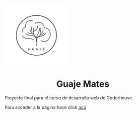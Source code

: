 
<img align="center" src="assets/images/Logos/guaje-logo-transp-01.png" />
<h1 align="center">Guaje Mates</h1>

Proyecto final para el curso de desarrollo web de Coderhouse.

Para acceder a la página hacé click [acá](https://ernedainesi.github.io/guaje-mates/)
